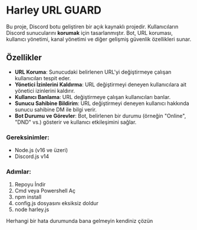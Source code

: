 # Harley URL GUARD

Bu proje, Discord botu geliştiren bir açık kaynaklı projedir. Kullanıcıların Discord sunucularını **korumak** için tasarlanmıştır. Bot, URL koruması, kullanıcı yönetimi, kanal yönetimi ve diğer gelişmiş güvenlik özellikleri sunar.

## Özellikler

- **URL Koruma**: Sunucudaki belirlenen URL'yi değiştirmeye çalışan kullanıcıları tespit eder.
- **Yönetici İzinlerini Kaldırma**: URL değiştirmeyi deneyen kullanıcılara ait yönetici izinlerini kaldırır.
- **Kullanıcı Banlama**: URL değiştirmeye çalışan kullanıcıları banlar.
- **Sunucu Sahibine Bildirim**: URL değiştirmeyi deneyen kullanıcı hakkında sunucu sahibine DM ile bilgi verir.
- **Bot Durumu ve Görevler**: Bot, belirlenen bir durumu (örneğin "Online", "DND" vs.) gösterir ve kullanıcı etkileşimini sağlar.

### Gereksinimler:
- Node.js (v16 ve üzeri)
- Discord.js v14

### Adımlar:
1. Repoyu İndir
2. Cmd veya Powershell Aç
3. npm install
4. config.js dosyasını eksiksiz doldur
5. node harley.js

Herhangi bir hata durumunda bana gelmeyin kendiniz çözün
